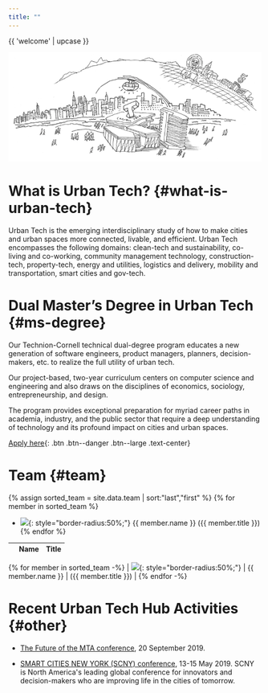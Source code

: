 ```yaml
---
title: ""
---
```


{{ 'welcome' | upcase }}

<img src="hub-drawing.png" alt="urban tech hub drawing"/>

# What is Urban Tech? {#what-is-urban-tech}
Urban Tech is the emerging interdisciplinary study of how to make cities and urban spaces more connected, livable, and efficient. Urban Tech encompasses the following domains:  clean-tech and sustainability, co-living and co-working, community management technology, construction-tech, property-tech, energy and utilities, logistics and delivery, mobility and transportation, smart cities and gov-tech.

# Dual Master’s Degree in Urban Tech {#ms-degree}
Our Technion-Cornell technical dual-degree program educates a new generation of software engineers, product managers, planners, decision-makers, etc. to realize the full utility of urban tech.

Our project-based, two-year curriculum centers on computer science and engineering and also draws on the disciplines of economics, sociology, entrepreneurship, and design.

The program provides exceptional preparation for myriad career paths in academia, industry, and the public sector that require a deep understanding of technology and its profound impact on cities and urban spaces.

[Apply here](http://apply.tech.cornell.edu){: .btn .btn--danger .btn--large .text-center}


# Team {#team}

{% assign sorted_team = site.data.team | sort:"last","first" %}
{% for member in sorted_team %}
- ![]({{member.photo}}){: style="border-radius:50%;"} {{ member.name }} ({{ member.title }}) 
{% endfor %}

|   | Name | Title  |
|:-:|--:|--:|
{% for member in sorted_team -%}
|  ![]({{member.photo}}){: style="border-radius:50%;"} |  {{ member.name }} | ({{ member.title }}) |
{% endfor -%}

# Recent Urban Tech Hub Activities {#other}

* [The Future of the MTA conference](), 20 September 2019.

* [SMART CITIES NEW YORK (SCNY) conference](https://smartcitiesny.com), 13-15 May 2019.
SCNY is North America's leading global conference for innovators and decision-makers who are improving life in the cities of tomorrow.

